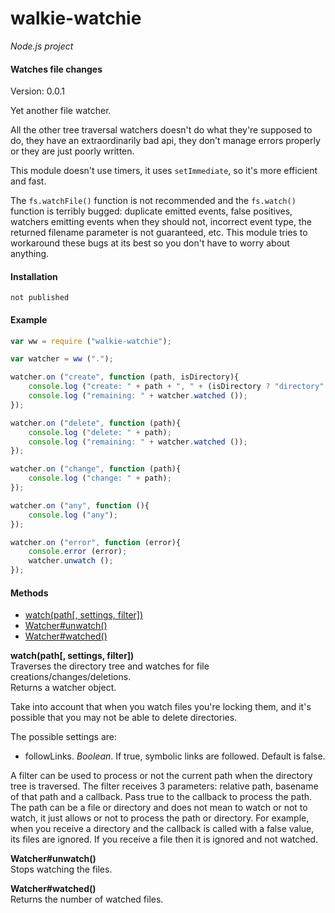 walkie-watchie
==============

_Node.js project_

#### Watches file changes ####

Version: 0.0.1

Yet another file watcher.

All the other tree traversal watchers doesn't do what they're supposed to do, they have an extraordinarily bad api, they don't manage errors properly or they are just poorly written.

This module doesn't use timers, it uses `setImmediate`, so it's more efficient and fast.

The `fs.watchFile()` function is not recommended and the `fs.watch()` function is terribly bugged: duplicate emitted events, false positives, watchers emitting events when they should not, incorrect event type, the returned filename parameter is not guaranteed, etc. This module tries to workaround these bugs at its best so you don't have to worry about anything.

#### Installation ####

```
not published
```

#### Example ####

```javascript
var ww = require ("walkie-watchie");

var watcher = ww (".");

watcher.on ("create", function (path, isDirectory){
	console.log ("create: " + path + ", " + (isDirectory ? "directory" : "file"));
	console.log ("remaining: " + watcher.watched ());
});

watcher.on ("delete", function (path){
	console.log ("delete: " + path);
	console.log ("remaining: " + watcher.watched ());
});

watcher.on ("change", function (path){
	console.log ("change: " + path);
});

watcher.on ("any", function (){
	console.log ("any");
});

watcher.on ("error", function (error){
	console.error (error);
	watcher.unwatch ();
});
```

#### Methods ####

- [watch(path[, settings, filter])](#watch)
- [Watcher#unwatch()](#unwatch)
- [Watcher#watched()](#watched)

<a name="watch"></a>
__watch(path[, settings, filter])__  
Traverses the directory tree and watches for file creations/changes/deletions.   
Returns a watcher object.

Take into account that when you watch files you're locking them, and it's possible that you may not be able to delete directories.

The possible settings are:
- followLinks. _Boolean_. If true, symbolic links are followed. Default is false.

A filter can be used to process or not the current path when the directory tree is traversed. The filter receives 3 parameters: relative path, basename of that path and a callback. Pass true to the callback to process the path. The path can be a file or directory and does not mean to watch or not to watch, it just allows or not to process the path or directory. For example, when you receive a directory and the callback is called with a false value, its files are ignored. If you receive a file then it is ignored and not watched.

<a name="unwatch"></a>
__Watcher#unwatch()__  
Stops watching the files.

<a name="watched"></a>
__Watcher#watched()__  
Returns the number of watched files.
